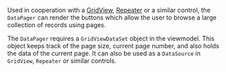 Used in cooperation with a [GridView](/docs/controls/builtin/GridView/{branch}), [Repeater](/docs/controls/businesspack/Repeater/{branch}) or a similar control, the `DataPager` can render the buttons which allow the user to browse a large collection of records using pages.

The `DataPager` requires a `GridViewDataSet` object in the viewmodel. This object keeps track of the page size, current page number, and also holds
the data of the current page. It can also be used as a `DataSource` in `GridView`, `Repeater` or similar controls.